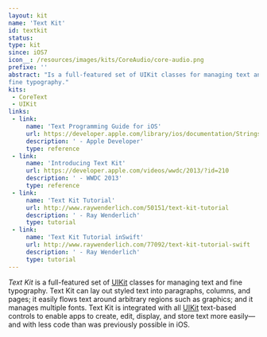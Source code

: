 ```yaml
---
layout: kit
name: 'Text Kit'
id: textkit
status:
type: kit
since: iOS7
icon__: /resources/images/kits/CoreAudio/core-audio.png
prefixe: ''
abstract: "Is a full-featured set of UIKit classes for managing text and
fine typography."
kits:
 - CoreText
 - UIKit
links:
 - link:
     name: 'Text Programming Guide for iOS'
     url: https://developer.apple.com/library/ios/documentation/StringsTextFonts/Conceptual/TextAndWebiPhoneOS/Introduction/Introduction.html#//apple_ref/doc/uid/TP40009542
     description: ' - Apple Developer'
     type: reference
 - link:
     name: 'Introducing Text Kit'
     url: https://developer.apple.com/videos/wwdc/2013/?id=210
     description: ' - WWDC 2013'
     type: reference
 - link:
     name: 'Text Kit Tutorial'
     url: http://www.raywenderlich.com/50151/text-kit-tutorial
     description: ' - Ray Wenderlich'
     type: tutorial
 - link:
     name: 'Text Kit Tutorial inSwift'
     url: http://www.raywenderlich.com/77092/text-kit-tutorial-swift
     description: ' - Ray Wenderlich'
     type: tutorial
---
```


*Text Kit* is a full-featured set of [UIKit](/UIKit) classes for managing text and fine typography. Text Kit can lay out styled text into paragraphs, columns, and pages; it easily flows text around arbitrary regions such as graphics; and it manages multiple fonts. Text Kit is integrated with all [UIKit](/UIKit) text-based controls to enable apps to create, edit, display, and store text more easily—and with less code than was previously possible in iOS.
